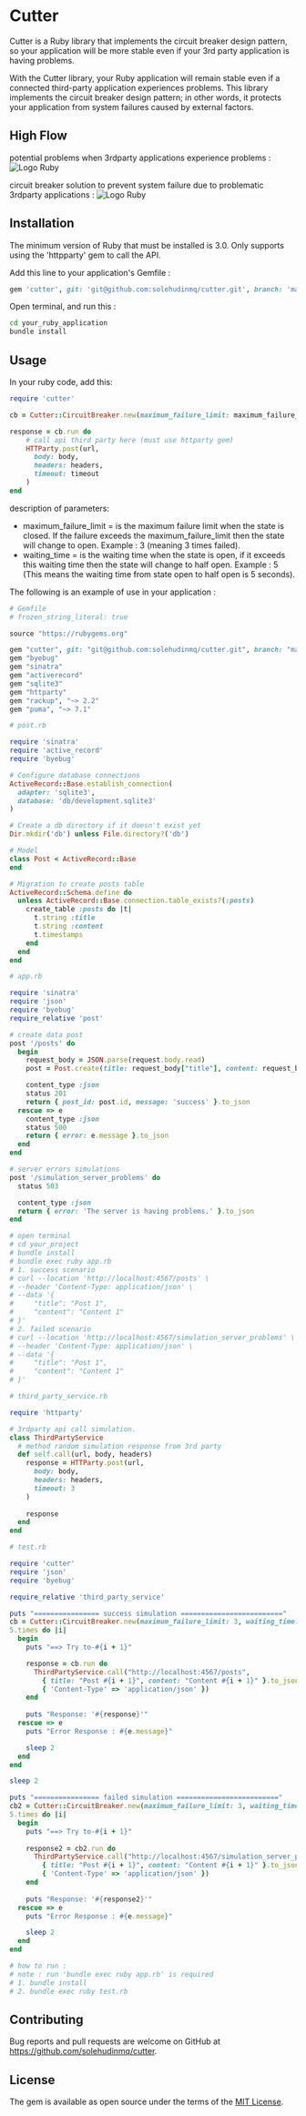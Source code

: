 # Cutter

Cutter is a Ruby library that implements the circuit breaker design pattern, so your application will be more stable even if your 3rd party application is having problems.

With the Cutter library, your Ruby application will remain stable even if a connected third-party application experiences problems. This library implements the circuit breaker design pattern; in other words, it protects your application from system failures caused by external factors.

## High Flow
potential problems when 3rdparty applications experience problems : 
![Logo Ruby](https://github.com/solehudinmq/cutter/blob/development/high_flow/cutter-problem.jpg)

circuit breaker solution to prevent system failure due to problematic 3rdparty applications :
![Logo Ruby](https://github.com/solehudinmq/cutter/blob/development/high_flow/cutter-solution.jpg)

## Installation

The minimum version of Ruby that must be installed is 3.0. Only supports using the 'httpparty' gem to call the API.

Add this line to your application's Gemfile :

```ruby
gem 'cutter', git: 'git@github.com:solehudinmq/cutter.git', branch: 'main'
```

Open terminal, and run this : 
```bash
cd your_ruby_application
bundle install
```

## Usage

In your ruby ​​code, add this:
```ruby
require 'cutter'

cb = Cutter::CircuitBreaker.new(maximum_failure_limit: maximum_failure_limit, waiting_time: waiting_time)

response = cb.run do
    # call api third party here (must use httparty gem)
    HTTParty.post(url, 
      body: body,
      headers: headers,
      timeout: timeout
    )
end
```

description of parameters:
- maximum_failure_limit = is the maximum failure limit when the state is closed. If the failure exceeds the maximum_failure_limit then the state will change to open. Example : 3 (meaning 3 times failed).
- waiting_time = is the waiting time when the state is open, if it exceeds this waiting time then the state will change to half open. Example : 5 (This means the waiting time from state open to half open is 5 seconds).

The following is an example of use in your application : 
```ruby
# Gemfile
# frozen_string_literal: true

source "https://rubygems.org"

gem "cutter", git: "git@github.com:solehudinmq/cutter.git", branch: "main"
gem "byebug"
gem "sinatra"
gem "activerecord"
gem "sqlite3"
gem "httparty"
gem "rackup", "~> 2.2"
gem "puma", "~> 7.1"
```

```ruby
# post.rb

require 'sinatra'
require 'active_record'
require 'byebug'

# Configure database connections
ActiveRecord::Base.establish_connection(
  adapter: 'sqlite3',
  database: 'db/development.sqlite3'
)

# Create a db directory if it doesn't exist yet
Dir.mkdir('db') unless File.directory?('db')

# Model
class Post < ActiveRecord::Base
end

# Migration to create posts table
ActiveRecord::Schema.define do
  unless ActiveRecord::Base.connection.table_exists?(:posts)
    create_table :posts do |t|
      t.string :title
      t.string :content
      t.timestamps
    end
  end
end
```

```ruby
# app.rb

require 'sinatra'
require 'json'
require 'byebug'
require_relative 'post'

# create data post
post '/posts' do
  begin
    request_body = JSON.parse(request.body.read)
    post = Post.create(title: request_body["title"], content: request_body["content"])

    content_type :json
    status 201
    return { post_id: post.id, message: 'success' }.to_json
  rescue => e
    content_type :json
    status 500
    return { error: e.message }.to_json
  end
end

# server errors simulations
post '/simulation_server_problems' do
  status 503

  content_type :json
  return { error: 'The server is having problems.' }.to_json
end

# open terminal
# cd your_project
# bundle install
# bundle exec ruby app.rb
# 1. success scenario
# curl --location 'http://localhost:4567/posts' \
# --header 'Content-Type: application/json' \
# --data '{
#     "title": "Post 1",
#     "content": "Content 1"
# }'
# 2. failed scenario
# curl --location 'http://localhost:4567/simulation_server_problems' \
# --header 'Content-Type: application/json' \
# --data '{
#     "title": "Post 1",
#     "content": "Content 1"
# }'
```

```ruby
# third_party_service.rb

require 'httparty'

# 3rdparty api call simulation.
class ThirdPartyService
  # method random simulation response from 3rd party
  def self.call(url, body, headers)
    response = HTTParty.post(url, 
      body: body,
      headers: headers,
      timeout: 3
    )
    
    response
  end
end
```

```ruby
# test.rb

require 'cutter'
require 'json'
require 'byebug'

require_relative 'third_party_service'

puts "================ success simulation ========================="
cb = Cutter::CircuitBreaker.new(maximum_failure_limit: 3, waiting_time: 1)
5.times do |i|
  begin
    puts "==> Try to-#{i + 1}"

    response = cb.run do
      ThirdPartyService.call("http://localhost:4567/posts", 
        { title: "Post #{i + 1}", content: "Content #{i + 1}" }.to_json, 
        { 'Content-Type' => 'application/json' })
    end
    
    puts "Response: '#{response}'"
  rescue => e
    puts "Error Response : #{e.message}"

    sleep 2
  end
end

sleep 2

puts "================ failed simulation ========================="
cb2 = Cutter::CircuitBreaker.new(maximum_failure_limit: 3, waiting_time: 1)
5.times do |i|
  begin
    puts "==> Try to-#{i + 1}"
    
    response2 = cb2.run do
      ThirdPartyService.call("http://localhost:4567/simulation_server_problems", 
        { title: "Post #{i + 1}", content: "Content #{i + 1}" }.to_json, 
        { 'Content-Type' => 'application/json' })
    end
    
    puts "Response: '#{response2}'"
  rescue => e
    puts "Error Response : #{e.message}"

    sleep 2
  end
end

# how to run : 
# note : run 'bundle exec ruby app.rb' is required
# 1. bundle install
# 2. bundle exec ruby test.rb
```

## Contributing

Bug reports and pull requests are welcome on GitHub at https://github.com/solehudinmq/cutter.

## License

The gem is available as open source under the terms of the [MIT License](https://opensource.org/licenses/MIT).
